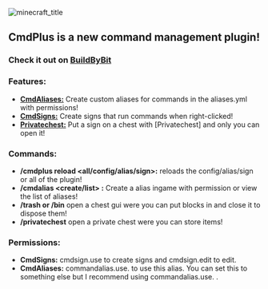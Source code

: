 ![minecraft_title](https://github.com/user-attachments/assets/27ea5a9e-7238-4125-962d-18fd7c85d291)

## CmdPlus is a new command management plugin!
### Check it out on [BuildByBit](https://builtbybit.com/resources/cmdplus.58077/)

### Features:
 - **[CmdAliases:](https://github.com/JuliusH1/CmdPlus/wiki/CmdAlias)** Create custom aliases for commands in the aliases.yml with permissions!
 - **[CmdSigns:](https://github.com/JuliusH1/CmdPlus/wiki/CmdSigns)** Create signs that run commands when right-clicked! 
 - **[Privatechest:]()** Put a sign on a chest with [Privatechest] and only you can open it!

### Commands:
- **/cmdplus reload <all/config/alias/sign>:** reloads the config/alias/sign or all of the plugin!
- **/cmdalias <create/list> <alias> <command> <permission>:** Create a alias ingame with permission or view the list of aliases!
- **/trash or /bin** open a chest gui were you can put blocks in and close it to dispose them!
- **/privatechest** open a private chest were you can store items!

### Permissions:
- **CmdSigns:** cmdsign.use to create signs and cmdsign.edit to edit.
- **CmdAliases:** commandalias.use.<alias> to use this alias. You can set this to something else but I recommend using commandalias.use.<youralias> .
